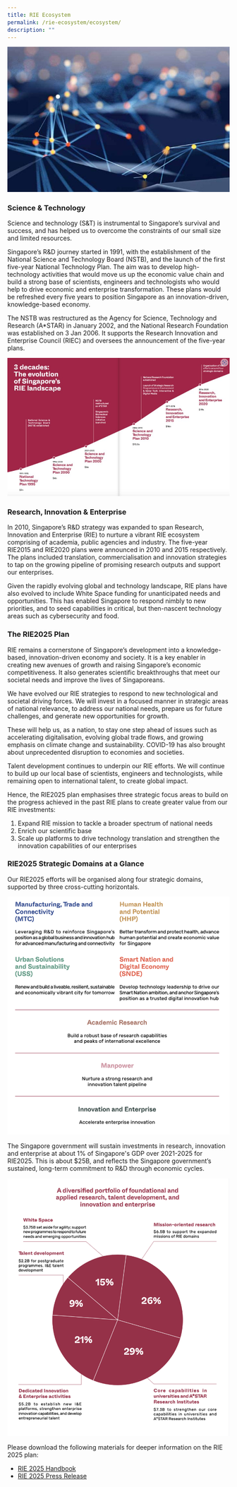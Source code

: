 ```yaml
---
title: RIE Ecosystem
permalink: /rie-ecosystem/ecosystem/
description: ""
---
```

![](/images/RIE%20Ecosystem/rie%20cover.jpg)
### Science & Technology ###

Science and technology (S&T) is instrumental to Singapore’s survival and success, and has helped us to overcome the constraints of our small size and limited resources.

Singapore’s R&D journey started in 1991, with the establishment of the National Science and Technology Board (NSTB), and the launch of the first five-year National Technology Plan. The aim was to develop high-technology activities that would move us up the economic value chain and build a strong base of scientists, engineers and technologists who would help to drive economic and enterprise transformation. These plans would be refreshed every five years to position Singapore as an innovation-driven, knowledge-based economy.

The NSTB was restructured as the Agency for Science, Technology and Research (A*STAR) in January 2002, and the National Research Foundation was established on 3 Jan 2006. It supports the Research Innovation and Enterprise Council (RIEC) and oversees the announcement of the five-year plans.

![](/images/RIE%20Ecosystem/screenshot%202023-04-08%20023453.jpg)
### Research, Innovation & Enterprise ###

In 2010, Singapore’s R&D strategy was expanded to span Research, Innovation and Enterprise (RIE) to nurture a vibrant RIE ecosystem comprising of academia, public agencies and industry. The five-year RIE2015 and RIE2020 plans were announced in 2010 and 2015 respectively. The plans included translation, commercialisation and innovation strategies to tap on the growing pipeline of promising research outputs and support our enterprises.

Given the rapidly evolving global and technology landscape, RIE plans have also evolved to include White Space funding for unanticipated needs and opportunities. This has enabled Singapore to respond nimbly to new priorities, and to seed capabilities in critical, but then-nascent technology areas such as cybersecurity and food.

### The RIE2025 Plan ###

RIE remains a cornerstone of Singapore’s development into a knowledge-based, innovation-driven economy and society. It is a key enabler in creating new avenues of growth and raising Singapore’s economic competitiveness. It also generates scientific breakthroughs that meet our societal needs and improve the lives of Singaporeans.

We have evolved our RIE strategies to respond to new technological and societal driving forces. We will invest in a focused manner in strategic areas of national relevance, to address our national needs, prepare us for future challenges, and generate new opportunities for growth. 

These will help us, as a nation, to stay one step ahead of issues such as accelerating digitalisation, evolving global trade flows, and growing emphasis on climate change and sustainability. COVID-19 has also brought about unprecedented disruption to economies and societies.

Talent development continues to underpin our RIE efforts. We will continue to build up our local base of scientists, engineers and technologists, while remaining open to international talent, to create global impact.

Hence, the RIE2025 plan emphasises three strategic focus areas to build on the progress achieved in the past RIE plans to create greater value from our RIE investments:

1. Expand RIE mission to tackle a broader spectrum of national needs
2. Enrich our scientific base
3. Scale up platforms to drive technology translation and strengthen the innovation capabilities of our enterprises

### RIE2025 Strategic Domains at a Glance ###

Our RIE2025 efforts will be organised along four strategic domains, supported by three cross-cutting horizontals.

![](/images/RIE%20Ecosystem/domains.png)

The Singapore government will sustain investments in research, innovation and enterprise at about 1% of Singapore's GDP over 2021-2025 for RIE2025. This is about $25B, and reflects the Singapore government’s sustained, long-term commitment to R&D through economic cycles.

![](/images/RIE%20Ecosystem/rie2025%20budget.png)


Please download the following materials for deeper information on the RIE 2025 plan:

* [RIE 2025 Handbook](https://go.gov.sg/rie-2025-handbook)
* [RIE 2025 Press Release](https://go.gov.sg/rie-2025-pressrelease)